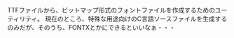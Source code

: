 TTFファイルから、ビットマップ形式のフォントファイルを作成するためのユーティリティ。
現在のところ、特殊な用途向けのC言語ソースファイルを生成するのみだが、そのうち、FONTXとかにできるといいなぁ・・・
